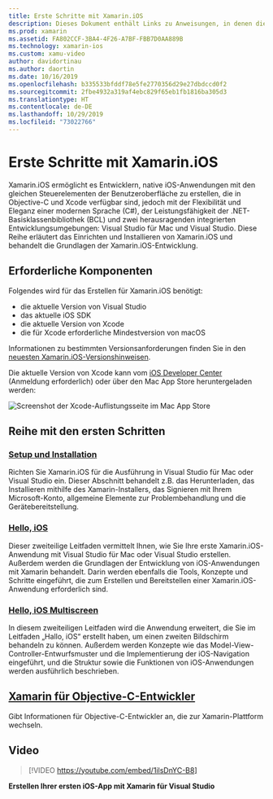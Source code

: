 ```yaml
---
title: Erste Schritte mit Xamarin.iOS
description: Dieses Dokument enthält Links zu Anweisungen, in denen die Einrichtung von Xamarin.iOS und das Erstellen einer ersten Anwendung beschrieben werden. Außerdem enthält es Informationen zu Xamarin für Objective-C-Entwickler.
ms.prod: xamarin
ms.assetid: FA802CCF-3BA4-4F26-A7BF-FBB7D0AA889B
ms.technology: xamarin-ios
ms.custom: xamu-video
author: davidortinau
ms.author: daortin
ms.date: 10/16/2019
ms.openlocfilehash: b335533bfddf78e5fe2770356d29e27dbdccd0f2
ms.sourcegitcommit: 2fbe4932a319af4ebc829f65eb1fb1816ba305d3
ms.translationtype: HT
ms.contentlocale: de-DE
ms.lasthandoff: 10/29/2019
ms.locfileid: "73022766"
---
```

# <a name="get-started-with-xamarinios"></a>Erste Schritte mit Xamarin.iOS

Xamarin.iOS ermöglicht es Entwicklern, native iOS-Anwendungen mit den gleichen Steuerelementen der Benutzeroberfläche zu erstellen, die in Objective-C und Xcode verfügbar sind, jedoch mit der Flexibilität und Eleganz einer modernen Sprache (C#), der Leistungsfähigkeit der .NET-Basisklassenbibliothek (BCL) und zwei herausragenden integrierten Entwicklungsumgebungen: Visual Studio für Mac und Visual Studio. Diese Reihe erläutert das Einrichten und Installieren von Xamarin.iOS und behandelt die Grundlagen der Xamarin.iOS-Entwicklung.

## <a name="required-components"></a>Erforderliche Komponenten

Folgendes wird für das Erstellen für Xamarin.iOS benötigt:

- die aktuelle Version von Visual Studio
- das aktuelle iOS SDK
- die aktuelle Version von Xcode
- die für Xcode erforderliche Mindestversion von macOS

Informationen zu bestimmten Versionsanforderungen finden Sie in den [neuesten Xamarin.iOS-Versionshinweisen](/xamarin/ios/release-notes/).

Die aktuelle Version von Xcode kann vom [iOS Developer Center](https://developer.apple.com/devcenter/ios/index.action#downloads) (Anmeldung erforderlich) oder über den Mac App Store heruntergeladen werden:

![Screenshot der Xcode-Auflistungsseite im Mac App Store](installation/images/xcode.png "Xcode im Mac App Store")

## <a name="getting-started-series"></a>Reihe mit den ersten Schritten

### <a name="setup-and-installationiosget-startedinstallationindexmd"></a>[Setup und Installation](~/ios/get-started/installation/index.md)

Richten Sie Xamarin.iOS für die Ausführung in Visual Studio für Mac oder Visual Studio ein. Dieser Abschnitt behandelt z.B. das Herunterladen, das Installieren mithilfe des Xamarin-Installers, das Signieren mit Ihrem Microsoft-Konto, allgemeine Elemente zur Problembehandlung und die Gerätebereitstellung.

### <a name="hello-iosiosget-startedhello-iosindexmd"></a>[Hello, iOS](~/ios/get-started/hello-ios/index.md)

Dieser zweiteilige Leitfaden vermittelt Ihnen, wie Sie Ihre erste Xamarin.iOS-Anwendung mit Visual Studio für Mac oder Visual Studio erstellen. Außerdem werden die Grundlagen der Entwicklung von iOS-Anwendungen mit Xamarin behandelt. Darin werden ebenfalls die Tools, Konzepte und Schritte eingeführt, die zum Erstellen und Bereitstellen einer Xamarin.iOS-Anwendung erforderlich sind.

### <a name="hello-ios-multiscreeniosget-startedhello-ios-multiscreenindexmd"></a>[Hello, iOS Multiscreen](~/ios/get-started/hello-ios-multiscreen/index.md)

In diesem zweiteiligen Leitfaden wird die Anwendung erweitert, die Sie im Leitfaden „Hallo, iOS“ erstellt haben, um einen zweiten Bildschirm behandeln zu können. Außerdem werden Konzepte wie das Model-View-Controller-Entwurfsmuster und die Implementierung der iOS-Navigation eingeführt, und die Struktur sowie die Funktionen von iOS-Anwendungen werden ausführlich beschrieben.

## <a name="xamarin-for-objective-c-developersobjective-c-developersindexmd"></a>[Xamarin für Objective-C-Entwickler](objective-c-developers/index.md)

Gibt Informationen für Objective-C-Entwickler an, die zur Xamarin-Plattform wechseln.

## <a name="video"></a>Video

> [!VIDEO https://youtube.com/embed/1ilsDnYC-B8]

**Erstellen Ihrer ersten iOS-App mit Xamarin für Visual Studio**
